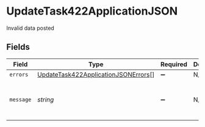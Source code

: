 # UpdateTask422ApplicationJSON

Invalid data posted


## Fields

| Field                                                                                                 | Type                                                                                                  | Required                                                                                              | Description                                                                                           | Example                                                                                               |
| ----------------------------------------------------------------------------------------------------- | ----------------------------------------------------------------------------------------------------- | ----------------------------------------------------------------------------------------------------- | ----------------------------------------------------------------------------------------------------- | ----------------------------------------------------------------------------------------------------- |
| `errors`                                                                                              | [UpdateTask422ApplicationJSONErrors](../../models/operations/updatetask422applicationjsonerrors.md)[] | :heavy_minus_sign:                                                                                    | N/A                                                                                                   |                                                                                                       |
| `message`                                                                                             | *string*                                                                                              | :heavy_minus_sign:                                                                                    | N/A                                                                                                   | The given data was invalid.                                                                           |